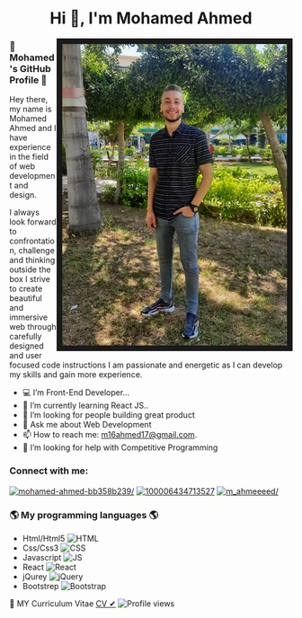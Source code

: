 <h1 align="center">Hi 👋, I'm Mohamed Ahmed</h1>

<img width="400px" border="10%" align="right" src="https://github.com/Mohamed20a/Mohamed20a/blob/main/photoo.jpeg"/>

### 👋 Mohamed's GitHub Profile 👋

Hey there, my name is Mohamed Ahmed and I have experience in the field of web development and design.

I always look forward to confrontation, challenge and thinking outside the box I strive to create beautiful and immersive web through carefully designed and user focused code instructions I am passionate and energetic as I can develop my skills and gain more experience.

- 💻 I’m Front-End Developer...
- 🌱 I’m currently learning React JS..
- 🤔 I’m looking for people building great product
- 💬 Ask me about Web Development
- 📫 How to reach me: m16ahmed17@gmail.com.
- 🤝 I’m looking for help with Competitive Programming

<h3 align="left">Connect with me:</h3>
<p align="left">
<a href="https://www.linkedin.com/in/mohamed-ahmed-bb358b239/" target="blank"><img align="center" src="https://raw.githubusercontent.com/rahuldkjain/github-profile-readme-generator/master/src/images/icons/Social/linked-in-alt.svg" alt="mohamed-ahmed-bb358b239/" height="30" width="40" /></a>
<a href="https://www.facebook.com/profile.php?id=100006434713527" target="blank"><img align="center" src="https://raw.githubusercontent.com/rahuldkjain/github-profile-readme-generator/master/src/images/icons/Social/facebook.svg" alt="100006434713527" height="30" width="40" /></a>
<a href="https://www.instagram.com/m_ahmeeeed/" target="blank"><img align="center" src="https://raw.githubusercontent.com/rahuldkjain/github-profile-readme-generator/master/src/images/icons/Social/instagram.svg" alt="m_ahmeeeed/" height="30" width="40" /></a>
</p>

### 🌎 My programming languages 🌎

- Html/Html5 ![HTML](https://img.shields.io/badge/-HTML-05122A?style=flat&logo=HTML5)&nbsp;
- Css/Css3 ![CSS](https://img.shields.io/badge/-CSS-05122A?style=flat&logo=CSS3)&nbsp;
- Javascript ![JS](https://img.shields.io/badge/-JavaScript-05122A?style=flat&logo=javascript)&nbsp;
- React ![React](https://img.shields.io/badge/-React%20Js-05122A?style=flat&logo=react)&nbsp;
- jQurey ![jQuery](https://img.shields.io/badge/-jQuery-05122A?style=flat&logo=jQuery)
- Bootstrep ![Bootstrap](https://img.shields.io/badge/-Bootstrap-05122A?style=flat&logo=bootstrap&logoColor=63D7)

💾 MY Curriculum Vitae [CV ✔](https://www.mediafire.com/file/h3gq58475r9pn97/My+CV.pdf/file)
![Profile views](https://gpvc.arturio.dev/Mohamed20a)
